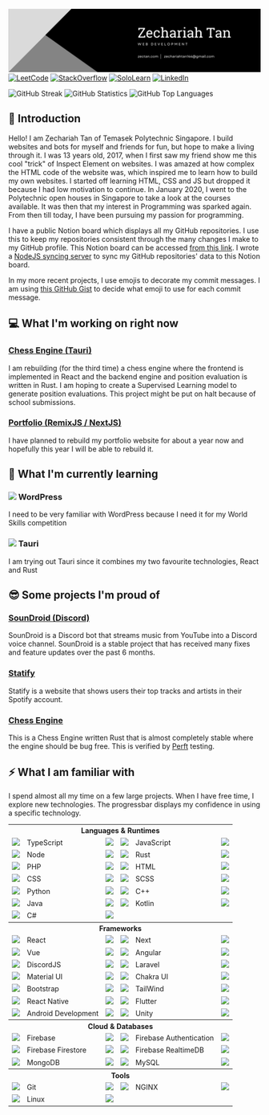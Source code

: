 ![Banner](https://raw.githubusercontent.com/zS1L3NT/zS1L3NT/main/banner.png)
[![LeetCode](https://img.shields.io/badge/leetcode-%23000000.svg?style=for-the-badge&logo=leetcode&logoColor=%23ffb41e)](https://leetcode.com/zS1L3NT/) [![StackOverflow](https://img.shields.io/badge/stackoverflow-%23F48224.svg?style=for-the-badge&logo=stackoverflow&logoColor=%23FFFFFF)](https://stackoverflow.com/users/7544646/zs1l3nt)  [![SoloLearn](https://img.shields.io/badge/sololearn-%232AA7FD.svg?style=for-the-badge&logo=sololearn&logoColor=%23FFFFFF)](https://www.sololearn.com/profile/4581584) [![LinkedIn](https://img.shields.io/badge/linkedin-%230077B5.svg?style=for-the-badge&logo=linkedin)](https://www.linkedin.com/in/zechariah-sg/)

![GitHub Streak](https://github-readme-streak-stats.herokuapp.com?user=zS1L3NT&theme=github-dark&hide_border=true&date_format=M%20j%5B%2C%20Y%5D&dates=4C8EDA&ring=4C8EDA&stroke=4C8EDA)
![GitHub Statistics](https://github-readme-stats.vercel.app/api/?username=zS1L3NT&count_private=true&theme=github_dark&show_icons=true&hide_border=true)
![GitHub Top Languages](https://github-readme-stats.vercel.app/api/top-langs?username=zS1L3NT&theme=github_dark&layout=compact&hide_border=true)

## 👋 Introduction

Hello! I am Zechariah Tan of Temasek Polytechnic Singapore. I build websites and bots for myself and friends for fun, but hope to make a living through it.
I was 13 years old, 2017, when I first saw my friend show me this cool "trick" of Inspect Element on websites. I was amazed at how complex the HTML code of the website was, which inspired me to learn how to build my own websites. I started off learning HTML, CSS and JS but dropped it because I had low motivation to continue.
In January 2020, I went to the Polytechnic open houses in Singapore to take a look at the courses available. It was then that my interest in Programming was sparked again. From then till today, I have been pursuing my passion for programming.

I have a public Notion board which displays all my GitHub repositories. I use this to keep my repositories consistent through the many changes I make to my GitHub profile. This Notion board can be accessed [from this link](https://zs1l3nt.notion.site/8ebb45edc82e4a6fafa3046a59fce9c2?v=c19a65a264514e6682c4736c5850a786). I wrote a [NodeJS syncing server](https://github.com/zS1L3NT/ts-github-notion-sync) to sync my GitHub repositories' data to this Notion board.

In my more recent projects, I use emojis to decorate my commit messages. I am using [this GitHub Gist](https://gist.github.com/parmentf/035de27d6ed1dce0b36a) to decide what emoji to use for each commit message.

## 💻 What I'm working on **right now**

### [Chess Engine (Tauri)](https://github.com/zS1L3NT/rs-tauri-chess)

I am rebuilding (for the third time) a chess engine where the frontend is implemented in React and the backend engine and position evaluation is written in Rust. I am hoping to create a Supervised Learning model to generate position evaluations. This project might be put on halt because of school submissions.

### [Portfolio (RemixJS / NextJS)](https://github.com/zS1L3NT/web-react-portfolio)

I have planned to rebuild my portfolio website for about a year now and hopefully this year I will be able to rebuild it.

## 🌱 What I'm currently learning

### <img height=14 src="https://upload.wikimedia.org/wikipedia/commons/thumb/9/93/Wordpress_Blue_logo.png/1200px-Wordpress_Blue_logo.png"/> WordPress

I need to be very familiar with WordPress because I need it for my World Skills competition

### <img height=16 src="https://cdn.worldvectorlogo.com/logos/tauri-1.svg"/> Tauri

I am trying out Tauri since it combines my two favourite technologies, React and Rust

## 😎 Some projects I'm proud of

### [SounDroid (Discord)](https://github.com/zS1L3NT/ts-discord-soundroid)

SounDroid is a Discord bot that streams music from YouTube into a Discord voice channel. SounDroid is a stable project that has received many fixes and feature updates over the past 6 months.

### [Statify](https://github.com/zS1L3NT/web-react-statify)

Statify is a website that shows users their top tracks and artists in their Spotify account.

### [Chess Engine](https://github.com/zS1L3NT/rs-tauri-chess)

This is a Chess Engine written Rust that is almost completely stable where the engine should be bug free. This is verified by [Perft](https://www.chessprogramming.org/Perft) testing.

## ⚡ What I am familiar with

I spend almost all my time on a few large projects. When I have free time, I explore new technologies.
The progressbar displays my confidence in using a specific technology.

<table>
	<tr>
		<th colspan="6">Languages & Runtimes</th>
	</tr>
	<tr>
		<td>
			<img
				height="16"
				src="https://cdn.jsdelivr.net/gh/devicons/devicon/icons/typescript/typescript-original.svg"
			/>
		</td>
		<td>TypeScript</td>
		<td>
			<img
				height="16"
				src="https://us-central1-progress-markdown.cloudfunctions.net/progress/100"
			/>
		</td>
		<td>
			<img
				height="16"
				src="https://cdn.jsdelivr.net/gh/devicons/devicon/icons/javascript/javascript-original.svg"
			/>
		</td>
		<td>JavaScript</td>
		<td>
			<img
				height="16"
				src="https://us-central1-progress-markdown.cloudfunctions.net/progress/100"
			/>
		</td>
	</tr>
	<tr>
		<td>
			<img
				height="16"
				src="https://cdn.jsdelivr.net/gh/devicons/devicon/icons/nodejs/nodejs-original.svg"
			/>
		</td>
		<td>Node</td>
		<td>
			<img
				height="16"
				src="https://us-central1-progress-markdown.cloudfunctions.net/progress/100"
			/>
		</td>
		<td>
			<img
				height="16"
				src="https://symbols-electrical.getvecta.com/stencil_94/126_rust-language-icon.1652c6341b.svg"
			/>
		</td>
		<td>Rust</td>
		<td>
			<img
				height="16"
				src="https://us-central1-progress-markdown.cloudfunctions.net/progress/70"
			/>
		</td>
	</tr>
	<tr>
		<td>
			<img
				height="16"
				src="https://cdn.jsdelivr.net/gh/devicons/devicon/icons/php/php-original.svg"
			/>
		</td>
		<td>PHP</td>
		<td>
			<img
				height="16"
				src="https://us-central1-progress-markdown.cloudfunctions.net/progress/60"
			/>
		</td>
		<td>
			<img
				height="16"
				src="https://cdn.jsdelivr.net/gh/devicons/devicon/icons/html5/html5-original.svg"
			/>
		</td>
		<td>HTML</td>
		<td>
			<img
				height="16"
				src="https://us-central1-progress-markdown.cloudfunctions.net/progress/95"
			/>
		</td>
	</tr>
	<tr>
		<td>
			<img
				height="16"
				src="https://cdn.jsdelivr.net/gh/devicons/devicon/icons/css3/css3-original.svg"
			/>
		</td>
		<td>CSS</td>
		<td>
			<img
				height="16"
				src="https://us-central1-progress-markdown.cloudfunctions.net/progress/80"
			/>
		</td>
		<td>
			<img
				height="16"
				src="https://cdn.jsdelivr.net/gh/devicons/devicon/icons/sass/sass-original.svg"
			/>
		</td>
		<td>SCSS</td>
		<td>
			<img
				height="16"
				src="https://us-central1-progress-markdown.cloudfunctions.net/progress/50"
			/>
		</td>
	</tr>
	<tr>
		<td>
			<img
				height="16"
				src="https://cdn.jsdelivr.net/gh/devicons/devicon/icons/python/python-original.svg"
			/>
		</td>
		<td>Python</td>
		<td>
			<img
				height="16"
				src="https://us-central1-progress-markdown.cloudfunctions.net/progress/50"
			/>
		</td>
		<td>
			<img
				height="16"
				src="https://brandslogos.com/wp-content/uploads/images/c-logo.png"
			/>
		</td>
		<td>C++</td>
		<td>
			<img
				height="16"
				src="https://us-central1-progress-markdown.cloudfunctions.net/progress/30"
			/>
		</td>
	</tr>
	<tr>
		<td>
			<img
				height="16"
				src="https://cdn.jsdelivr.net/gh/devicons/devicon/icons/java/java-original.svg"
			/>
		</td>
		<td>Java</td>
		<td>
			<img
				height="16"
				src="https://us-central1-progress-markdown.cloudfunctions.net/progress/95"
			/>
		</td>
		<td>
			<img
				height="16"
				src="https://cdn.jsdelivr.net/gh/devicons/devicon/icons/kotlin/kotlin-original.svg"
			/>
		</td>
		<td>Kotlin</td>
		<td>
			<img
				height="16"
				src="https://us-central1-progress-markdown.cloudfunctions.net/progress/80"
			/>
		</td>
	</tr>
	<tr>
		<td>
			<img
				height="16"
				src="https://cdn.jsdelivr.net/gh/devicons/devicon/icons/csharp/csharp-original.svg"
			/>
		</td>
		<td>C#</td>
		<td>
			<img
				height="16"
				src="https://us-central1-progress-markdown.cloudfunctions.net/progress/45"
			/>
		</td>
	</tr>
	<tr>
		<th colspan="6">Frameworks</th>
	</tr>
	<tr>
		<td>
			<img
				height="16"
				src="https://cdn.jsdelivr.net/gh/devicons/devicon/icons/react/react-original.svg"
			/>
		</td>
		<td>React</td>
		<td>
			<img
				height="16"
				src="https://us-central1-progress-markdown.cloudfunctions.net/progress/100"
			/>
		</td>
		<td>
			<img
				height="16"
				src="https://cdn.jsdelivr.net/gh/devicons/devicon/icons/nextjs/nextjs-original.svg"
			/>
		</td>
		<td>Next</td>
		<td>
			<img
				height="16"
				src="https://us-central1-progress-markdown.cloudfunctions.net/progress/70"
			/>
		</td>
	</tr>
	<tr>
		<td>
			<img
				height="16"
				src="https://cdn.jsdelivr.net/gh/devicons/devicon/icons/vuejs/vuejs-original.svg"
			/>
		</td>
		<td>Vue</td>
		<td>
			<img
				height="16"
				src="https://us-central1-progress-markdown.cloudfunctions.net/progress/75"
			/>
		</td>
		<td>
			<img
				height="16"
				src="https://cdn.jsdelivr.net/gh/devicons/devicon/icons/angularjs/angularjs-original.svg"
			/>
		</td>
		<td>Angular</td>
		<td>
			<img
				height="16"
				src="https://us-central1-progress-markdown.cloudfunctions.net/progress/20"
			/>
		</td>
	</tr>
	<tr>
		<td>
			<img
				height="16"
				src="https://www.svgrepo.com/show/353655/discord-icon.svg"
			/>
		</td>
		<td>DiscordJS</td>
		<td>
			<img
				height="16"
				src="https://us-central1-progress-markdown.cloudfunctions.net/progress/100"
			/>
		</td>
		<td>
			<img
				height="16"
				src="https://cdn.jsdelivr.net/gh/devicons/devicon/icons/laravel/laravel-plain.svg"
			/>
		</td>
		<td>Laravel</td>
		<td>
			<img
				height="16"
				src="https://us-central1-progress-markdown.cloudfunctions.net/progress/60"
			/>
		</td>
	</tr>
	<tr>
		<td>
			<img
				height="16"
				src="https://cdn.jsdelivr.net/gh/devicons/devicon/icons/materialui/materialui-original.svg"
			/>
		</td>
		<td>Material UI</td>
		<td>
			<img
				height="16"
				src="https://us-central1-progress-markdown.cloudfunctions.net/progress/80"
			/>
		</td>
		<td>
			<img
				height="16"
				src="https://camo.githubusercontent.com/eec63163a5209f78e8b0e3d6ab82eb981d03c4453a7a466f4fdc063da09f2a4d/68747470733a2f2f692e696d6775722e636f6d2f454d796b5a62332e706e67"
			/>
		</td>
		<td>Chakra UI</td>
		<td>
			<img
				height="16"
				src="https://us-central1-progress-markdown.cloudfunctions.net/progress/65"
			/>
		</td>
	</tr>
	<tr>
		<td>
			<img
				height="16"
				src="https://cdn.jsdelivr.net/gh/devicons/devicon/icons/bootstrap/bootstrap-original.svg"
			/>
		</td>
		<td>Bootstrap</td>
		<td>
			<img
				height="16"
				src="https://us-central1-progress-markdown.cloudfunctions.net/progress/55"
			/>
		</td>
		<td>
			<img
				height="16"
				src="https://cdn.jsdelivr.net/gh/devicons/devicon/icons/tailwindcss/tailwindcss-plain.svg"
			/>
		</td>
		<td>TailWind</td>
		<td>
			<img
				height="16"
				src="https://us-central1-progress-markdown.cloudfunctions.net/progress/50"
			/>
		</td>
	</tr>
	<tr>
		<td>
			<img
				height="16"
				src="https://cdn.jsdelivr.net/gh/devicons/devicon/icons/react/react-original.svg"
			/>
		</td>
		<td>React Native</td>
		<td>
			<img
				height="16"
				src="https://us-central1-progress-markdown.cloudfunctions.net/progress/40"
			/>
		</td>
		<td>
			<img
				height="16"
				src="https://cdn.jsdelivr.net/gh/devicons/devicon/icons/flutter/flutter-original.svg"
			/>
		</td>
		<td>Flutter</td>
		<td>
			<img
				height="16"
				src="https://us-central1-progress-markdown.cloudfunctions.net/progress/40"
			/>
		</td>
	</tr>
	<tr>
		<td>
			<img
				height="16"
				src="https://cdn.jsdelivr.net/gh/devicons/devicon/icons/android/android-original.svg"
			/>
		</td>
		<td>Android Development</td>
		<td>
			<img
				height="16"
				src="https://us-central1-progress-markdown.cloudfunctions.net/progress/65"
			/>
		</td>
		<td>
			<img
				height="16"
				src="https://cdn.jsdelivr.net/gh/devicons/devicon/icons/unity/unity-original.svg"
			/>
		</td>
		<td>Unity</td>
		<td>
			<img
				height="16"
				src="https://us-central1-progress-markdown.cloudfunctions.net/progress/10"
			/>
		</td>
	</tr>
	<tr>
		<th colspan="6">Cloud & Databases</th>
	</tr>
	<tr>
		<td>
			<img
				height="16"
				src="https://www.gstatic.com/mobilesdk/160503_mobilesdk/logo/2x/firebase_28dp.png"
			/>
		</td>
		<td>Firebase</td>
		<td>
			<img
				height="16"
				src="https://us-central1-progress-markdown.cloudfunctions.net/progress/80"
			/>
		</td>
		<td>
			<img
				height="16"
				src="https://i.ibb.co/6Y95vMQ/firebase-authentication.png"
			/>
		</td>
		<td>Firebase Authentication</td>
		<td>
			<img
				height="16"
				src="https://us-central1-progress-markdown.cloudfunctions.net/progress/75"
			/>
		</td>
	</tr>
	<tr>
		<td>
			<img
				height="16"
				src="https://i.ibb.co/6Y95vMQ/firebase-authentication.png"
			/>
		</td>
		<td>Firebase Firestore</td>
		<td>
			<img
				height="16"
				src="https://us-central1-progress-markdown.cloudfunctions.net/progress/95"
			/>
		</td>
		<td>
			<img
				height="16"
				src="https://i.ibb.co/RTS9DFC/firebase-realtimedb.png"
			/>
		</td>
		<td>Firebase RealtimeDB</td>
		<td>
			<img
				height="16"
				src="https://us-central1-progress-markdown.cloudfunctions.net/progress/85"
			/>
		</td>
	</tr>
	<tr>
		<td>
			<img
				height="16"
				src="https://cdn.jsdelivr.net/gh/devicons/devicon/icons/mongodb/mongodb-original.svg"
			/>
		</td>
		<td>MongoDB</td>
		<td>
			<img
				height="16"
				src="https://us-central1-progress-markdown.cloudfunctions.net/progress/70"
			/>
		</td>
		<td>
			<img
				height="16"
				src="https://cdn.jsdelivr.net/gh/devicons/devicon/icons/mysql/mysql-original.svg"
			/>
		</td>
		<td>MySQL</td>
		<td>
			<img
				height="16"
				src="https://us-central1-progress-markdown.cloudfunctions.net/progress/80"
			/>
		</td>
	</tr>
	<tr>
		<th colspan="6">Tools</th>
	</tr>
	<tr>
		<td>
			<img
				height="16"
				src="https://cdn.jsdelivr.net/gh/devicons/devicon/icons/git/git-original.svg"
			/>
		</td>
		<td>Git</td>
		<td>
			<img
				height="16"
				src="https://us-central1-progress-markdown.cloudfunctions.net/progress/70"
			/>
		</td>
		<td>
			<img
				height="16"
				src="https://cdn.jsdelivr.net/gh/devicons/devicon/icons/nginx/nginx-original.svg"
			/>
		</td>
		<td>NGINX</td>
		<td>
			<img
				height="16"
				src="https://us-central1-progress-markdown.cloudfunctions.net/progress/40"
			/>
		</td>
	</tr>
	<tr>
		<td>
			<img
				height="16"
				src="https://cdn.jsdelivr.net/gh/devicons/devicon/icons/linux/linux-original.svg"
			/>
		</td>
		<td>Linux</td>
		<td>
			<img
				height="16"
				src="https://us-central1-progress-markdown.cloudfunctions.net/progress/45"
			/>
		</td>
	</tr>
</table>
